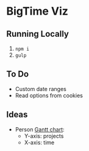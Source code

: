 # BigTime Viz

## Running Locally
1. `npm i`
1. `gulp`

## To Do
* Custom date ranges
* Read options from cookies

## Ideas
* Person [Gantt chart](http://layer0.authentise.com/gantt-chart-with-reactjs-and-d3js.html):
  * Y-axis: projects
  * X-axis: time
